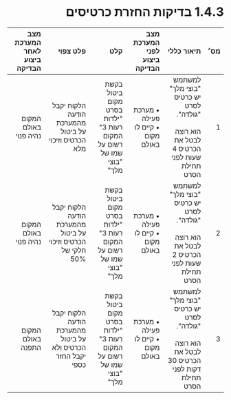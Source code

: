 <div dir="rtl">

# 1.4.3 בדיקות החזרת כרטיסים

| מס׳ | תיאור כללי | מצב המערכת לפני ביצוע הבדיקה | קלט | פלט צפוי | מצב המערכת לאחר ביצוע הבדיקה |
|---:|---:|---:|---:|---:|---:|
| 1 | למשתמש "בוצי מלך" יש כרטיס לסרט "גולדה".<br><br>הוא רוצה לבטל את הכרטיס 4 שעות לפני תחילת הסרט | • מערכת פעילה<br>• קיים לו מקום באולם | בקשת ביטול מקום בסרט "ילדות רעות 3" המקום רשום על שמו של "בוצי מלך" | הלקוח יקבל הודעה מהמערכת על ביטול הכרטיס וזיכוי מלא | המקום באולם נהיה פנוי |
| 2 | למשתמש "בוצי מלך" יש כרטיס לסרט "גולדה".<br><br>הוא רוצה לבטל את הכרטיס 2 שעות לפני תחילת הסרט | • מערכת פעילה<br>• קיים לו מקום באולם | בקשת ביטול מקום בסרט "ילדות רעות 3" המקום רשום על שמו של "בוצי מלך" | הלקוח יקבל הודעה מהמערכת על ביטול הכרטיס וזיכוי חלקי של 50% | המקום באולם נהיה פנוי |
| 3 | למשתמש "בוצי מלך" יש כרטיס לסרט "גולדה".<br><br>הוא רוצה לבטל את הכרטיס 30 דקות לפני תחילת הסרט | • מערכת פעילה<br>• קיים לו מקום באולם | בקשת ביטול מקום בסרט "ילדות רעות 3" המקום רשום על שמו של "בוצי מלך" | הלקוח יקבל הודעה מהמערכת על ביטול הכרטיס ולא יקבל החזר כספי | המקום באולם התפנה |

</div>
